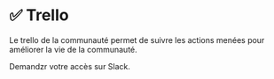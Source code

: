 # ✅ Trello

Le trello de la communauté permet de suivre les actions menées pour améliorer la vie de la communauté.

Demandzr votre accès sur Slack.

